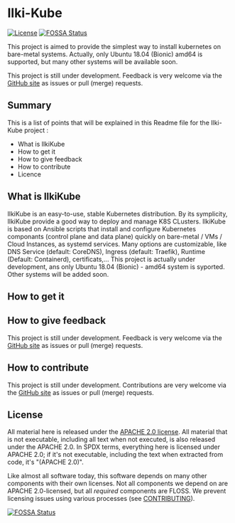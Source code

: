 # Ilki-Kube

[![License](https://img.shields.io/badge/License-Apache%202.0-blue.svg)](https://opensource.org/licenses/Apache-2.0)
[![FOSSA Status](https://app.fossa.io/api/projects/git%2Bgithub.com%2Fpierreilki%2FIlkiKube.svg?type=shield)](https://app.fossa.io/projects/git%2Bgithub.com%2Fpierreilki%2FIlkiKube?ref=badge_shield)



This project is aimed to provide the simplest way to install kubernetes on bare-metal systems.
Actually, only Ubuntu 18.04 (Bionic) amd64 is supported, but many other systems will be available soon.


This project is still under development. 
Feedback is very welcome via the
[GitHub site](https://github.com/pierreilki/k8s-distrib-2)
as issues or pull (merge) requests.


## Summary

This is a list of points that will be explained in this Readme file for the Ilki-Kube project :

- What is IlkiKube
- How to get it
- How to give feedback
- How to contribute
- Licence

## What is IlkiKube

IlkiKube is an easy-to-use, stable Kubernetes distribution.
By its symplicity, IlkiKube provide a good way to deploy and manage K8S CLusters.
IlkiKube is based on Ansible scripts that install and configure Kubernetes componants (control plane and data plane) quickly on bare-metal / VMs / Cloud Instances, as systemd services.
Many options are customizable, like DNS Service (default: CoreDNS), Ingress (default: Traefik), Runtime (Default: Containerd), certificats,...
This project is actually under development, ans only Ubuntu 18.04 (Bionic) - amd64 system is syported. Other systems will be added soon.

## How to get it



## How to give feedback

This project is still under development. 
Feedback is very welcome via the
[GitHub site](https://github.com/pierreilki/k8s-distrib-2)
as issues or pull (merge) requests.

## How to contribute

This project is still under development. 
Contributions are very welcome via the
[GitHub site](https://github.com/pierreilki/k8s-distrib-2)
as issues or pull (merge) requests.

## License

All material here is released under the [APACHE 2.0 license](./LICENSE).
All material that is not executable, including all text when not executed,
is also released under the APACHE 2.0.
In SPDX terms, everything here is licensed under APACHE 2.0;
if it's not executable, including the text when extracted from code, it's
"(APACHE 2.0)".

Like almost all software today, this software depends on many
other components with their own licenses.
Not all components we depend on are APACHE 2.0-licensed, but all
*required* components are FLOSS. We prevent licensing issues
using various processes (see [CONTRIBUTING](./CONTRIBUTING.md)).


[![FOSSA Status](https://app.fossa.io/api/projects/git%2Bgithub.com%2Fpierreilki%2FIlkiKube.svg?type=large)](https://app.fossa.io/projects/git%2Bgithub.com%2Fpierreilki%2FIlkiKube?ref=badge_large)
